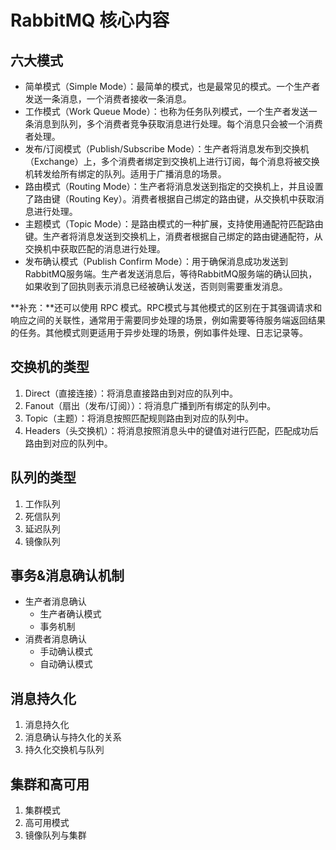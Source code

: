 # RabbitMQ 核心内容

## 六大模式

- 简单模式（Simple Mode）：最简单的模式，也是最常见的模式。一个生产者发送一条消息，一个消费者接收一条消息。
- 工作模式（Work Queue Mode）：也称为任务队列模式，一个生产者发送一条消息到队列，多个消费者竞争获取消息进行处理。每个消息只会被一个消费者处理。
- 发布/订阅模式（Publish/Subscribe Mode）：生产者将消息发布到交换机（Exchange）上，多个消费者绑定到交换机上进行订阅，每个消息将被交换机转发给所有绑定的队列。适用于广播消息的场景。
- 路由模式（Routing Mode）：生产者将消息发送到指定的交换机上，并且设置了路由键（Routing Key）。消费者根据自己绑定的路由键，从交换机中获取消息进行处理。
- 主题模式（Topic Mode）：是路由模式的一种扩展，支持使用通配符匹配路由键。生产者将消息发送到交换机上，消费者根据自己绑定的路由键通配符，从交换机中获取匹配的消息进行处理。
- 发布确认模式（Publish Confirm Mode）：用于确保消息成功发送到RabbitMQ服务端。生产者发送消息后，等待RabbitMQ服务端的确认回执，如果收到了回执则表示消息已经被确认发送，否则则需要重发消息。

**补充：**还可以使用 RPC 模式。RPC模式与其他模式的区别在于其强调请求和响应之间的关联性，通常用于需要同步处理的场景，例如需要等待服务端返回结果的任务。其他模式则更适用于异步处理的场景，例如事件处理、日志记录等。





## 交换机的类型

1. Direct（直接连接）：将消息直接路由到对应的队列中。
2. Fanout（扇出（发布/订阅））：将消息广播到所有绑定的队列中。
3. Topic（主题）：将消息按照匹配规则路由到对应的队列中。
4. Headers（头交换机）：将消息按照消息头中的键值对进行匹配，匹配成功后路由到对应的队列中。





## 队列的类型

1. 工作队列
2. 死信队列
3. 延迟队列
4. 镜像队列





## 事务&消息确认机制

- 生产者消息确认
  - 生产者确认模式
  - 事务机制
- 消费者消息确认
  - 手动确认模式
  - 自动确认模式




## 消息持久化

1. 消息持久化
2. 消息确认与持久化的关系
3. 持久化交换机与队列


## 集群和高可用

1. 集群模式
2. 高可用模式
3. 镜像队列与集群
